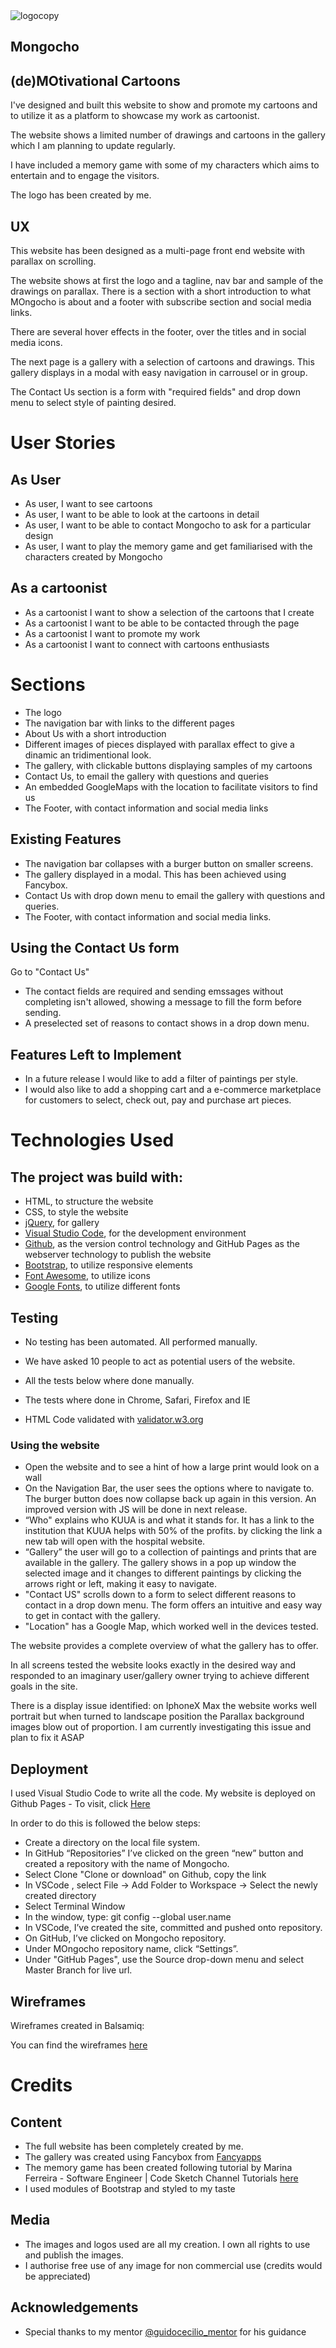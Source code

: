 <img src="assets/images/mongocho-card-back.png" alt="logocopy" class="center" />

## Mongocho

## (de)MOtivational Cartoons

I've designed and built this website to show and promote my cartoons and to utilize it as a platform to showcase my work as cartoonist.

The website shows a limited number of drawings and cartoons in the gallery which I am planning to update regularly. 

I have included a memory game with some of my characters which aims to entertain and to engage the visitors.

The logo has been created by me.

## UX

This website has been designed as a multi-page front end website with parallax on scrolling.


The website shows at first the logo and a tagline, nav bar and sample of the drawings on parallax.
There is a section with a short introduction to what MOngocho is about and a footer with subscribe section and social media links.

There are several hover effects in the footer, over the titles and in social media icons.


The next page is a gallery  with a selection of cartoons and drawings. This gallery displays in a modal with easy navigation in carrousel or in group.


The Contact Us section is a form with "required fields" and drop down menu to select style of painting desired.


# User Stories

## As User

- As user, I want to see cartoons
- As user, I want to be able to look at the cartoons in detail
- As user, I want to be able to contact Mongocho to ask for a particular design
- As user, I want to play the memory game and get familiarised with the characters created by Mongocho

## As a cartoonist

- As a cartoonist I want to show a selection of the cartoons that I create
- As a cartoonist I want to be able to be contacted through the page
- As a cartoonist I want to promote my work
- As a cartoonist I want to connect with cartoons enthusiasts

# Sections

- The logo
- The navigation bar with links to the different pages
- About Us with a short introduction
- Different images of pieces displayed with parallax effect to give a dinamic an tridimentional look.
- The gallery, with clickable buttons displaying samples of my cartoons
- Contact Us, to email the gallery with questions and queries
- An embedded GoogleMaps with the location to facilitate visitors to find us
- The Footer, with contact information and social media links

## Existing Features

- The navigation bar collapses with a burger button on smaller screens.
- The gallery displayed in a modal. This has been achieved using Fancybox.
- Contact Us with drop down menu to email the gallery with questions and queries.
- The Footer, with contact information and social media links.

## Using the Contact Us form

Go to "Contact Us"

- The contact fields are required and sending emssages without completing isn't allowed, showing a message to fill the form before sending.
- A preselected set of reasons to contact shows in a drop down menu.

## Features Left to Implement

- In a future release I would like to add a filter of paintings per style.
- I would also like to add a shopping cart and a e-commerce marketplace for customers to select, check out, pay and purchase art pieces.

# Technologies Used

## The project was build with:

* HTML, to structure the website
* CSS, to style the website
* [jQuery](https://jquery.com/), for gallery
* [Visual Studio Code](https://code.visualstudio.com/), for the development environment
* [Github](https://github.com/), as the version control technology and GitHub Pages as the webserver technology to publish the website
* [Bootstrap](https://getbootstrap.com/), to utilize responsive elements
* [Font Awesome](https://fontawesome.com/), to utilize icons
* [Google Fonts](https://fonts.google.com/), to utilize different fonts

## Testing

- No testing has been automated. All performed manually.
- We have asked 10 people to act as potential users of the website.
- All the tests below where done manually.
- The tests where done in Chrome, Safari, Firefox and IE

- HTML Code validated with [validator.w3.org](https://validator.w3.org/nu/#textarea)

### Using the website

- Open the website and to see a hint of how a large print would look on a wall
- On the Navigation Bar, the user sees the options where to navigate to. The burger button does now collapse back up again in this version. An improved version with JS will be done in next release.
- “Who" explains who KUUA is and what it stands for. It has a link to the institution that KUUA helps with 50% of the profits. by clicking the link a new tab will open with the hospital website.
- “Gallery” the user will go to a collection of paintings and prints that are available in the gallery. The gallery shows in a pop up window the selected image and it changes to different paintings by clicking the arrows right or left, making it easy to navigate.
- "Contact US" scrolls down to a form to select different reasons to contact in a drop down menu. The form offers an intuitive and easy way to get in contact with the gallery.
- "Location" has a Google Map, which worked well in the devices tested.

The website provides a complete overview of what the gallery has to offer. 

In all screens tested the website looks exactly in the desired way and responded to an imaginary user/gallery owner trying to achieve different goals in the site.

There is a display issue identified: on IphoneX Max the website works well portrait but when turned to landscape position the Parallax background images blow out of proportion.
I am currently investigating this issue and plan to fix it ASAP


## Deployment

I used Visual Studio Code to write all the code. My website is deployed on Github Pages - To visit, click [Here](https://fabibrachetta.github.io/mongocho/)

In order to do this is followed the below steps:

- Create a directory on the local file system.
- In GitHub “Repositories” I’ve clicked on the green “new” button and created a repository with the name of Mongocho.
- Select Clone "Clone or download" on Github, copy the link
- In VSCode , select File -> Add Folder to Workspace -> Select the newly created directory
- Select Terminal Window
- In the window, type: git config --global user.name <github userID>
- In VSCode, I’ve created the site, committed and pushed onto repository.
- On GitHub, I’ve clicked on Mongocho repository.
- Under MOngocho repository name, click “Settings”.
- Under "GitHub Pages", use the Source drop-down menu and select Master Branch for live url.


## Wireframes

Wireframes created in Balsamiq:

You can find the wireframes [here](https://github.com/FabiBrachetta/kuua-ms1/blob/master/wireframes/kuua-mockup.png)

# Credits

## Content

- The full website has been completely created by me.
- The gallery was created using Fancybox from [Fancyapps](https://fancyapps.com/fancybox/3/) 
- The memory game has been created following tutorial by Marina Ferreira - Software Engineer | Code Sketch Channel Tutorials [here](https://marina-ferreira.github.io/tutorials/js/memory-game/)
- I used modules of Bootstrap and styled to my taste

## Media

- The images and logos used are all my creation. I own all rights to use and publish the images.
- I authorise free use of any image for non commercial use (credits would be appreciated)

## Acknowledgements

- Special thanks to my mentor [@guidocecilio_mentor](https://github.com/guidocecilio) for his guidance


